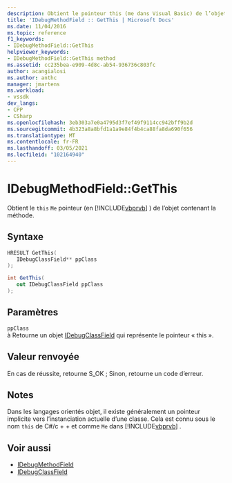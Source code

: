 ```yaml
---
description: Obtient le pointeur this (me dans Visual Basic) de l’objet contenant la méthode.
title: 'IDebugMethodField :: GetThis | Microsoft Docs'
ms.date: 11/04/2016
ms.topic: reference
f1_keywords:
- IDebugMethodField::GetThis
helpviewer_keywords:
- IDebugMethodField::GetThis method
ms.assetid: cc235bea-e909-4d8c-ab54-936736c803fc
author: acangialosi
ms.author: anthc
manager: jmartens
ms.workload:
- vssdk
dev_langs:
- CPP
- CSharp
ms.openlocfilehash: 3eb303a7e0a4795d3f7ef49f9114cc942bff9b2d
ms.sourcegitcommit: 4b323a8a8bfd1a1a9e84f4b4ca88fa8da690f656
ms.translationtype: MT
ms.contentlocale: fr-FR
ms.lasthandoff: 03/05/2021
ms.locfileid: "102164940"
---
```

# <a name="idebugmethodfieldgetthis"></a>IDebugMethodField::GetThis
Obtient le `this` `Me` pointeur (en [!INCLUDE[vbprvb](../../../code-quality/includes/vbprvb_md.md)] ) de l’objet contenant la méthode.

## <a name="syntax"></a>Syntaxe

```cpp
HRESULT GetThis( 
   IDebugClassField** ppClass
);
```

```csharp
int GetThis(
   out IDebugClassField ppClass
);
```

## <a name="parameters"></a>Paramètres
`ppClass`\
à Retourne un objet [IDebugClassField](../../../extensibility/debugger/reference/idebugclassfield.md) qui représente le pointeur « this ».

## <a name="return-value"></a>Valeur renvoyée
 En cas de réussite, retourne S_OK ; Sinon, retourne un code d’erreur.

## <a name="remarks"></a>Notes
 Dans les langages orientés objet, il existe généralement un pointeur implicite vers l’instanciation actuelle d’une classe. Cela est connu sous le nom `this` de C#/c + + et comme `Me` dans [!INCLUDE[vbprvb](../../../code-quality/includes/vbprvb_md.md)] .

## <a name="see-also"></a>Voir aussi
- [IDebugMethodField](../../../extensibility/debugger/reference/idebugmethodfield.md)
- [IDebugClassField](../../../extensibility/debugger/reference/idebugclassfield.md)
